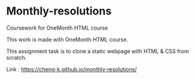 # Monthly-resolutions

Coursework for OneMonth HTML course

This work is made with OneMonth HTML course.

This assignment task is to clone a static webpage with HTML & CSS from scratch. 

Link : https://cheng-k.github.io/monthly-resolutions/
